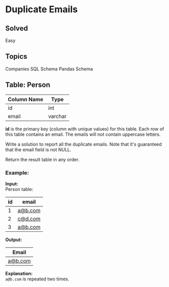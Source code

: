 # Duplicate Emails

## Solved
Easy

## Topics
Companies
SQL Schema
Pandas Schema

## Table: Person

| Column Name | Type    |
|-------------|---------|
| id          | int     |
| email       | varchar |

**id** is the primary key (column with unique values) for this table. Each row of this table contains an email. The emails will not contain uppercase letters.

Write a solution to report all the duplicate emails. Note that it's guaranteed that the email field is not NULL.

Return the result table in any order.

### Example:

**Input:**  
Person table:

| id | email   |
|----|---------|
| 1  | a@b.com |
| 2  | c@d.com |
| 3  | a@b.com |

**Output:**

| Email   |
|---------|
| a@b.com |

**Explanation:**  
`a@b.com` is repeated two times.